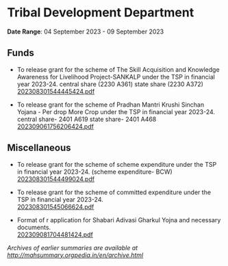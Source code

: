 # Tribal Development Department

**Date Range**: 04 September 2023 - 09 September 2023


## Funds
- To release grant for the scheme of The Skill Acquisition and Knowledge Awareness for Livelihood Project-SANKALP under the TSP in financial year 2023-24. central share (2230 A361) state share (2230 A372)\
  [202308301544445424.pdf](https://gr.maharashtra.gov.in/Site/Upload/Government%20Resolutions/English/202308301544445424.pdf)

- To release grant for the scheme of Pradhan Mantri Krushi Sinchan Yojana - Per drop More Crop under the TSP in financial year 2023-24. central share- 2401 A619 state share- 2401 A468\
  [202309061756206424.pdf](https://gr.maharashtra.gov.in/Site/Upload/Government%20Resolutions/English/202309061756206424.pdf)

## Miscellaneous
- To release grant for the scheme of scheme expenditure under the TSP in financial year 2023-24. (scheme expenditure- BCW)\
  [202308301544499024.pdf](https://gr.maharashtra.gov.in/Site/Upload/Government%20Resolutions/English/202308301544499024.pdf)

- To release grant for the scheme of committed expenditure under the TSP in financial year 2023-24.\
  [202308301545066624.pdf](https://gr.maharashtra.gov.in/Site/Upload/Government%20Resolutions/English/202308301545066624.pdf)

- Format of r application for Shabari Adivasi Gharkul Yojna and necessary documents.\
  [202309081704481424.pdf](https://gr.maharashtra.gov.in/Site/Upload/Government%20Resolutions/English/202309081704481424.pdf)


*Archives of earlier summaries are available at http://mahsummary.orgpedia.in/en/archive.html*